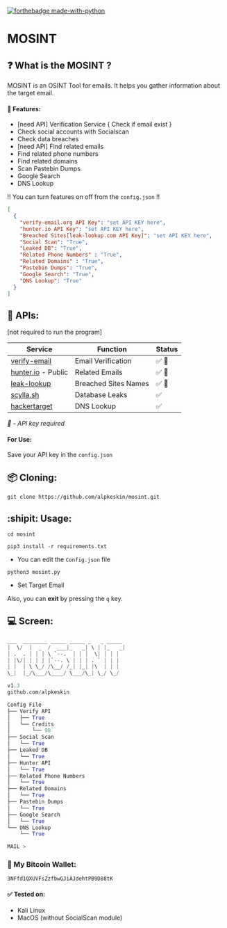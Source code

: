 [![forthebadge made-with-python](http://ForTheBadge.com/images/badges/made-with-python.svg)](https://www.python.org/)

# MOSINT


## :question: What is the MOSINT ?
MOSINT is an OSINT Tool for emails.
It helps you gather information about the target email.
#### :briefcase: Features:
  - [need API] Verification Service { Check if email exist }
  - Check social accounts with Socialscan
  - Check data breaches
  - [need API] Find related emails
  - Find related phone numbers
  - Find related domains
  - Scan Pastebin Dumps
  - Google Search
  - DNS Lookup
  
  :bangbang: You can turn features on off from the `config.json` :bangbang:
  
  ```json
  [
    {
      "verify-email.org API Key": "set API KEY here",
      "hunter.io API Key": "set API KEY here",
      "Breached Sites[leak-lookup.com API Key]": "set API KEY here",
      "Social Scan": "True",
      "Leaked DB": "True",
      "Related Phone Numbers" : "True",
      "Related Domains" : "True",
      "Pastebin Dumps": "True",
      "Google Search": "True",
      "DNS Lookup": "True"
    }
]
  ```

## :key: APIs:
[not required to run the program]

| Service | Function | Status |
|-|-|-|
| [verify-email](https://verify-email.org/) | Email Verification | :white_check_mark: :key: |
| [hunter.io](https://hunter.io/) - Public | Related Emails | :white_check_mark: :key: |
| [leak-lookup](https://leak-lookup.com/) | Breached Sites Names | :white_check_mark: :key: |
| [scylla.sh](https://scylla.sh/) | Database Leaks | :white_check_mark: |
| [hackertarget](https://hackertarget.com/) | DNS Lookup | :white_check_mark: |

*:key: - API key required* 

#### For Use:
Save your API key in the `config.json`


## :package: Cloning:
`git clone https://github.com/alpkeskin/mosint.git`

## :shipit: Usage:
`cd mosint`

`pip3 install -r requirements.txt`

- You can edit the `Config.json` file

`python3 mosint.py`

- Set Target Email

Also, you can **exit** by pressing the `q` key.

## :computer: Screen:
```python
___  ________ _____ _____ _   _ _____ 
|  \/  |  _  /  ___|_   _| \ | |_   _|
| .  . | | | \ `--.  | | |  \| | | |  
| |\/| | | | |`--. \ | | | . ` | | |  
| |  | \ \_/ /\__/ /_| |_| |\  | | |  
\_|  |_/\___/\____/ \___/\_| \_/ \_/ 

v1.3
github.com/alpkeskin

Config File
├── Verify API
│   ├── True
│   └── Credits
│       └── 98
├── Social Scan
│   └── True
├── Leaked DB
│   └── True
├── Hunter API
│   └── True
├── Related Phone Numbers
│   └── True
├── Related Domains
│   └── True
├── Pastebin Dumps
│   └── True
├── Google Search
│   └── True
└── DNS Lookup
    └── True

MAIL > 

```

### :money_with_wings: My Bitcoin Wallet:
`3NFfd1QXUVFsZzfbwGJiAJdehtPB9D88tK`

#### :white_check_mark: Tested on:
- Kali Linux
- MacOS (without SocialScan module)
